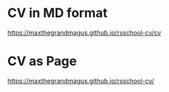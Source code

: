 # CV in MD format
https://maxthegrandmagus.github.io/rsschool-cv/cv

# CV as Page
https://maxthegrandmagus.github.io/rsschool-cv/